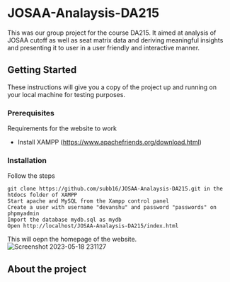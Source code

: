 # JOSAA-Analaysis-DA215

This was our group project for the course DA215. It aimed at analysis of JOSAA cutoff as well as seat matrix data and deriving meaningful insights and presenting it to user in a user friendly and interactive manner.

## Getting Started

These instructions will give you a copy of the project up and running on
your local machine for testing purposes.

### Prerequisites

Requirements for the website to work
- Install XAMPP (https://www.apachefriends.org/download.html)



### Installation

Follow the steps

    git clone https://github.com/subb16/JOSAA-Analaysis-DA215.git in the htdocs folder of XAMPP
    Start apache and MySQL from the Xampp control panel
    Create a user with username "devanshu" and password "passwords" on phpmyadmin
    Import the database mydb.sql as mydb
    Open http://localhost/JOSAA-Analaysis-DA215/index.html

This will oepn the homepage of the website.
![Screenshot 2023-05-18 231127](https://github.com/subb16/JOSAA-Analaysis-DA215/assets/66398108/fa7b5536-01ab-4fec-965f-b5bb9d559921)

## About the project


